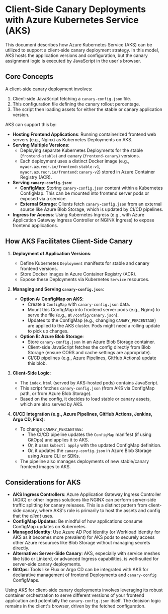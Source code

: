# Client-Side Canary Deployments with Azure Kubernetes Service (AKS)

This document describes how Azure Kubernetes Service (AKS) can be utilized to support a client-side canary deployment strategy. In this model, AKS hosts the application versions and configuration, but the canary assignment logic is executed by JavaScript in the user's browser.

## Core Concepts

A client-side canary deployment involves:
1. Client-side JavaScript fetching a `canary-config.json` file.
2. This configuration file defining the canary rollout percentage.
3. The script then loading assets for either the stable or canary application version.

AKS can support this by:

*   **Hosting Frontend Applications**: Running containerized frontend web servers (e.g., Nginx) as Kubernetes Deployments on AKS.
*   **Serving Multiple Versions**:
    *   Deploying separate Kubernetes Deployments for the stable (`frontend-stable`) and canary (`frontend-canary`) versions.
    *   Each deployment uses a distinct Docker image (e.g., `myacr.azurecr.io/frontend:stable-v1`, `myacr.azurecr.io/frontend:canary-v2`) stored in Azure Container Registry (ACR).
*   **Serving `canary-config.json`**:
    *   **ConfigMap**: Storing `canary-config.json` content within a Kubernetes ConfigMap. This can be mounted into frontend server pods or exposed via a service.
    *   **External Storage**: Clients fetch `canary-config.json` from an external source like Azure Blob Storage, which is updated by CI/CD pipelines.
*   **Ingress for Access**: Using Kubernetes Ingress (e.g., with Azure Application Gateway Ingress Controller or NGINX Ingress) to expose frontend applications.

## How AKS Facilitates Client-Side Canary

1.  **Deployment of Application Versions**:
    *   Define Kubernetes `Deployment` manifests for stable and canary frontend versions.
    *   Store Docker images in Azure Container Registry (ACR).
    *   Expose these Deployments via Kubernetes `Service` resources.

2.  **Managing and Serving `canary-config.json`**:
    *   **Option A: ConfigMap on AKS**:
        *   Create a `ConfigMap` with `canary-config.json` data.
        *   Mount this ConfigMap into frontend server pods (e.g., Nginx) to serve the file (e.g., at `/config/canary.json`).
        *   Updates to the ConfigMap (e.g., changing `CANARY_PERCENTAGE`) are applied to the AKS cluster. Pods might need a rolling update to pick up changes.
    *   **Option B: Azure Blob Storage**:
        *   Store `canary-config.json` in an Azure Blob Storage container.
        *   Client-side JavaScript fetches the config directly from Blob Storage (ensure CORS and cache settings are appropriate).
        *   CI/CD pipelines (e.g., Azure Pipelines, GitHub Actions) update this blob.

3.  **Client-Side Logic**:
    *   The `index.html` (served by AKS-hosted pods) contains JavaScript.
    *   This script fetches `canary-config.json` (from AKS via ConfigMap path, or from Azure Blob Storage).
    *   Based on the config, it decides to load stable or canary assets, which are also served by AKS.

4.  **CI/CD Integration (e.g., Azure Pipelines, GitHub Actions, Jenkins, Argo CD, Flux)**:
    *   To change `CANARY_PERCENTAGE`:
        *   The CI/CD pipeline updates the `ConfigMap` manifest (if using GitOps) and applies it to AKS.
        *   Or, it uses `kubectl apply` with the updated ConfigMap definition.
        *   Or, it updates the `canary-config.json` in Azure Blob Storage using Azure CLI or SDKs.
    *   The pipeline also manages deployments of new stable/canary frontend images to AKS.

## Considerations for AKS

*   **AKS Ingress Controllers**: Azure Application Gateway Ingress Controller (AGIC) or other Ingress solutions like NGINX can perform server-side traffic splitting for canary releases. This is a distinct pattern from client-side canary, where AKS's role is primarily to host the assets and config that the *client* uses.
*   **ConfigMap Updates**: Be mindful of how applications consume ConfigMap updates on Kubernetes.
*   **Managed Identity**: Use Azure AD Pod Identity (or Workload Identity for AKS as it becomes more prevalent) for AKS pods to securely access other Azure resources like Blob Storage without managing secrets directly.
*   **Alternative: Server-Side Canary**: AKS, especially with service meshes like Istio or Linkerd, or advanced Ingress capabilities, is well-suited for server-side canary deployments.
*   **GitOps**: Tools like Flux or Argo CD can be integrated with AKS for declarative management of frontend Deployments and `canary-config` ConfigMaps.

Using AKS for client-side canary deployments involves leveraging its robust container orchestration to serve different versions of your frontend application and potentially the `canary-config.json` itself. The decision logic remains in the client's browser, driven by the fetched configuration.
